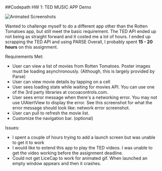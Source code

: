 ##Codepath HW 1: TED MUSIC APP Demo

![Animated Screenshots](output_bjK4ac.gif=320x?raw=true)

Wanted to challenge myself to do a different app other than the Rotten Tomatoes app, but still meet the basic requirement.
The TED API ended up not being as straight forward and it costed me a lot of hours. I ended up scrapping the TED API and using PARSE Overall, I probably spent **15 - 20 hours** on this assignment. 

Requirements Met:

- User can view a list of movies from Rotten Tomatoes. Poster images must be loading asynchronously. (Although, this is largely provided by Parse)
- User can view movie details by tapping on a cell
- User sees loading state while waiting for movies API. You can use one of the 3rd party libraries at cocoacontrols.com.
- User sees error message when there's a networking error. You may not use UIAlertView to display the error. See this screenshot for what the error message should look like: network error screenshot.
- User can pull to refresh the movie list.
- Customize the navigation bar. (optional)

Issues:
- I spent a couple of hours trying to add a launch screen but was unable to get it to work
- I would like to extend this app to play the TED videos. I was unable to get the video working before the assignment deadline.
- Could not get LiceCap to work for animated gif. When launched an empty window appears and then it crashes.

